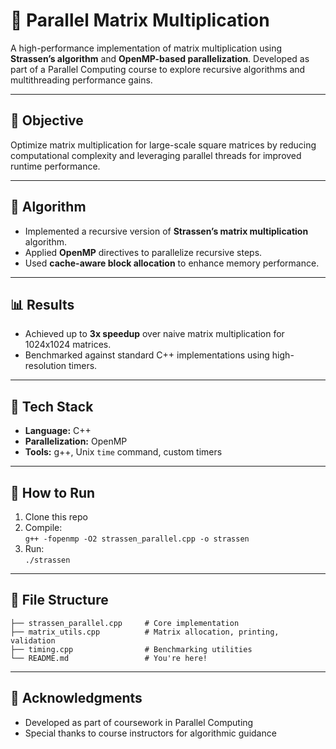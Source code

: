 # 🔢 Parallel Matrix Multiplication

A high-performance implementation of matrix multiplication using **Strassen’s algorithm** and **OpenMP-based parallelization**. Developed as part of a Parallel Computing course to explore recursive algorithms and multithreading performance gains.

---

## 🚀 Objective

Optimize matrix multiplication for large-scale square matrices by reducing computational complexity and leveraging parallel threads for improved runtime performance.

---

## 🧠 Algorithm

- Implemented a recursive version of **Strassen’s matrix multiplication** algorithm.
- Applied **OpenMP** directives to parallelize recursive steps.
- Used **cache-aware block allocation** to enhance memory performance.

---

## 📊 Results

- Achieved up to **3x speedup** over naive matrix multiplication for 1024x1024 matrices.
- Benchmarked against standard C++ implementations using high-resolution timers.

---

## 🔧 Tech Stack

- **Language:** C++  
- **Parallelization:** OpenMP  
- **Tools:** g++, Unix `time` command, custom timers

---

## 🧪 How to Run

1. Clone this repo  
2. Compile:  
   `g++ -fopenmp -O2 strassen_parallel.cpp -o strassen`  
3. Run:  
   `./strassen`

---

## 📁 File Structure

```
├── strassen_parallel.cpp     # Core implementation
├── matrix_utils.cpp          # Matrix allocation, printing, validation
├── timing.cpp                # Benchmarking utilities
└── README.md                 # You're here!
```

---

## 📌 Acknowledgments

- Developed as part of coursework in Parallel Computing
- Special thanks to course instructors for algorithmic guidance
